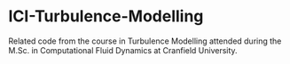 # ICI-Turbulence-Modelling
Related code from the course in Turbulence Modelling attended during the M.Sc. in Computational Fluid Dynamics at Cranfield University.
